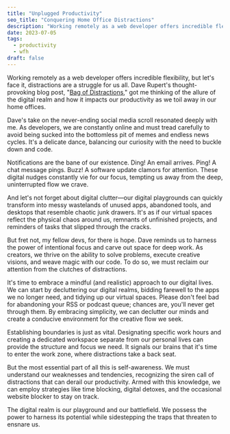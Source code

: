 ```yaml
---
title: "Unplugged Productivity"
seo_title: "Conquering Home Office Distractions"
description: "Working remotely as a web developer offers incredible flexibility, but let's face it, distractions are a struggle for us all. Dave Rupert's thought-provoking piece, Bag of Distractions, got me pondering the allure of the digital realm and how it impacts our productivity as we toil away in our home offices."
date: 2023-07-05
tags:
  - productivity
  - wfh
draft: false
---
```


Working remotely as a web developer offers incredible flexibility, but let's face it, distractions are a struggle for us all. Dave Rupert's thought-provoking blog post, "[Bag of Distractions](https://daverupert.com/2023/02/bag-of-distractions/)," got me thinking of the allure of the digital realm and how it impacts our productivity as we toil away in our home offices.

Dave's take on the never-ending social media scroll resonated deeply with me. As developers, we are constantly online and must tread carefully to avoid being sucked into the bottomless pit of memes and endless news cycles. It's a delicate dance, balancing our curiosity with the need to buckle down and code.

Notifications are the bane of our existence. Ding! An email arrives. Ping! A chat message pings. Buzz! A software update clamors for attention. These digital nudges constantly vie for our focus, tempting us away from the deep, uninterrupted flow we crave.

And let's not forget about digital clutter—our digital playgrounds can quickly transform into messy wastelands of unused apps, abandoned tools, and desktops that resemble chaotic junk drawers. It's as if our virtual spaces reflect the physical chaos around us, remnants of unfinished projects, and reminders of tasks that slipped through the cracks.

But fret not, my fellow devs, for there is hope. Dave reminds us to harness the power of intentional focus and carve out space for deep work. As creators, we thrive on the ability to solve problems, execute creative visions, and weave magic with our code. To do so, we must reclaim our attention from the clutches of distractions.

It's time to embrace a mindful (and realistic) approach to our digital lives. We can start by decluttering our digital realms, bidding farewell to the apps we no longer need, and tidying up our virtual spaces. Please don't feel bad for abandoning your RSS or podcast queue; chances are, you'll never get through them. By embracing simplicity, we can declutter our minds and create a conducive environment for the creative flow we seek.

Establishing boundaries is just as vital. Designating specific work hours and creating a dedicated workspace separate from our personal lives can provide the structure and focus we need. It signals our brains that it's time to enter the work zone, where distractions take a back seat.

But the most essential part of all this is self-awareness. We must understand our weaknesses and tendencies, recognizing the siren call of distractions that can derail our productivity. Armed with this knowledge, we can employ strategies like time blocking, digital detoxes, and the occasional website blocker to stay on track.

The digital realm is our playground and our battlefield. We possess the power to harness its potential while sidestepping the traps that threaten to ensnare us.